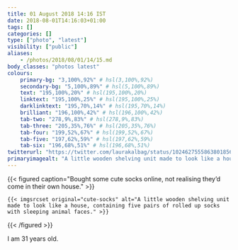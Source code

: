 ```yaml
---
title: 01 August 2018 14:16 IST
date: 2018-08-01T14:16:03+01:00
tags: []
categories: []
type: ["photo", "latest"]
visibility: ["public"]
aliases:
    - /photos/2018/08/01/14/15.md
body_classes: "photos latest"
colours:
    primary-bg: "3,100%,92%" # hsl(3,100%,92%)
    secondary-bg: "5,100%,89%" # hsl(5,100%,89%)
    text: "195,100%,20%" # hsl(195,100%,20%)
    linktext: "195,100%,25%" # hsl(195,100%,25%)
    darklinktext: "195,70%,14%" # hsl(195,70%,14%)
    brilliant: "196,100%,42%" # hsl(196,100%,42%)
    tab-two: "278,9%,83%" # hsl(278,9%,83%)
    tab-three: "205,35%,76%" # hsl(205,35%,76%)
    tab-four: "199,52%,67%" # hsl(199,52%,67%)
    tab-five: "197,62%,59%" # hsl(197,62%,59%)
    tab-six: "196,68%,51%" # hsl(196,68%,51%)
twitterurl: "https://twitter.com/laurakalbag/status/1024627555863801856"
primaryimagealt: "A little wooden shelving unit made to look like a house, containing five pairs of rolled up socks with sleeping animal faces."
---
```


{{< figured caption="Bought some cute socks online, not realising they’d come in their own house." >}}

    {{< imgsrcset original="cute-socks" alt="A little wooden shelving unit made to look like a house, containing five pairs of rolled up socks with sleeping animal faces." >}}

{{< /figured >}}

I am 31 years old.
